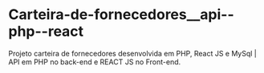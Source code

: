# Carteira-de-fornecedores__api--php--react
Projeto carteira de fornecedores desenvolvida em PHP, React JS e MySql | API em PHP no back-end e REACT JS no Front-end.
